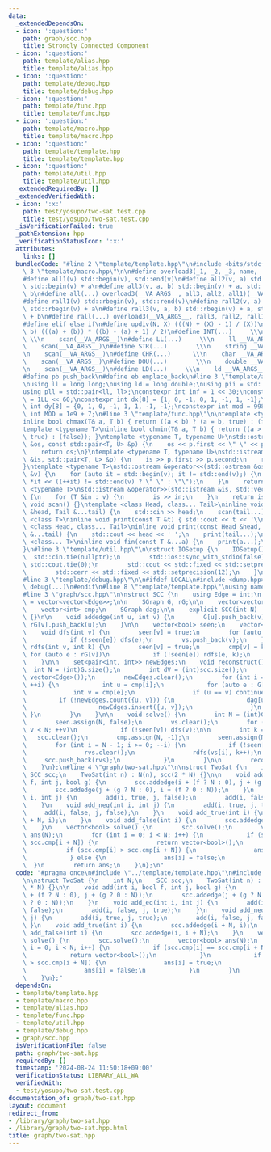 ```yaml
---
data:
  _extendedDependsOn:
  - icon: ':question:'
    path: graph/scc.hpp
    title: Strongly Connected Component
  - icon: ':question:'
    path: template/alias.hpp
    title: template/alias.hpp
  - icon: ':question:'
    path: template/debug.hpp
    title: template/debug.hpp
  - icon: ':question:'
    path: template/func.hpp
    title: template/func.hpp
  - icon: ':question:'
    path: template/macro.hpp
    title: template/macro.hpp
  - icon: ':question:'
    path: template/template.hpp
    title: template/template.hpp
  - icon: ':question:'
    path: template/util.hpp
    title: template/util.hpp
  _extendedRequiredBy: []
  _extendedVerifiedWith:
  - icon: ':x:'
    path: test/yosupo/two-sat.test.cpp
    title: test/yosupo/two-sat.test.cpp
  _isVerificationFailed: true
  _pathExtension: hpp
  _verificationStatusIcon: ':x:'
  attributes:
    links: []
  bundledCode: "#line 2 \"template/template.hpp\"\n#include <bits/stdc++.h>\n#line\
    \ 3 \"template/macro.hpp\"\n\n#define overload3(_1, _2, _3, name, ...) name\n\
    #define all1(v) std::begin(v), std::end(v)\n#define all2(v, a) std::begin(v),\
    \ std::begin(v) + a\n#define all3(v, a, b) std::begin(v) + a, std::begin(v) +\
    \ b\n#define all(...) overload3(__VA_ARGS__, all3, all2, all1)(__VA_ARGS__)\n\
    #define rall1(v) std::rbegin(v), std::rend(v)\n#define rall2(v, a) std::rbegin(v),\
    \ std::rbegin(v) + a\n#define rall3(v, a, b) std::rbegin(v) + a, std::rbegin(v)\
    \ + b\n#define rall(...) overload3(__VA_ARGS__, rall3, rall2, rall1)(__VA_ARGS__)\n\
    #define elif else if\n#define updiv(N, X) (((N) + (X) - 1) / (X))\n#define sigma(a,\
    \ b) (((a) + (b)) * ((b) - (a) + 1) / 2)\n#define INT(...)     \\\n    int __VA_ARGS__;\
    \ \\\n    scan(__VA_ARGS__)\n#define LL(...)     \\\n    ll __VA_ARGS__; \\\n\
    \    scan(__VA_ARGS__)\n#define STR(...)        \\\n    string __VA_ARGS__; \\\
    \n    scan(__VA_ARGS__)\n#define CHR(...)      \\\n    char __VA_ARGS__; \\\n\
    \    scan(__VA_ARGS__)\n#define DOU(...)        \\\n    double __VA_ARGS__; \\\
    \n    scan(__VA_ARGS__)\n#define LD(...)     \\\n    ld __VA_ARGS__; \\\n    scan(__VA_ARGS__)\n\
    #define pb push_back\n#define eb emplace_back\n#line 3 \"template/alias.hpp\"\n\
    \nusing ll = long long;\nusing ld = long double;\nusing pii = std::pair<int, int>;\n\
    using pll = std::pair<ll, ll>;\nconstexpr int inf = 1 << 30;\nconstexpr ll INF\
    \ = 1LL << 60;\nconstexpr int dx[8] = {1, 0, -1, 0, 1, -1, 1, -1};\nconstexpr\
    \ int dy[8] = {0, 1, 0, -1, 1, 1, -1, -1};\nconstexpr int mod = 998244353;\nconstexpr\
    \ int MOD = 1e9 + 7;\n#line 3 \"template/func.hpp\"\n\ntemplate <typename T>\n\
    inline bool chmax(T& a, T b) { return ((a < b) ? (a = b, true) : (false)); }\n\
    template <typename T>\ninline bool chmin(T& a, T b) { return ((a > b) ? (a = b,\
    \ true) : (false)); }\ntemplate <typename T, typename U>\nstd::ostream &operator<<(std::ostream\
    \ &os, const std::pair<T, U> &p) {\n    os << p.first << \" \" << p.second;\n\
    \    return os;\n}\ntemplate <typename T, typename U>\nstd::istream &operator>>(std::istream\
    \ &is, std::pair<T, U> &p) {\n    is >> p.first >> p.second;\n    return is;\n\
    }\ntemplate <typename T>\nstd::ostream &operator<<(std::ostream &os, const std::vector<T>\
    \ &v) {\n    for (auto it = std::begin(v); it != std::end(v);) {\n        os <<\
    \ *it << ((++it) != std::end(v) ? \" \" : \"\");\n    }\n    return os;\n}\ntemplate\
    \ <typename T>\nstd::istream &operator>>(std::istream &is, std::vector<T> &v)\
    \ {\n    for (T &in : v) {\n        is >> in;\n    }\n    return is;\n}\ninline\
    \ void scan() {}\ntemplate <class Head, class... Tail>\ninline void scan(Head\
    \ &head, Tail &...tail) {\n    std::cin >> head;\n    scan(tail...);\n}\ntemplate\
    \ <class T>\ninline void print(const T &t) { std::cout << t << '\\n'; }\ntemplate\
    \ <class Head, class... Tail>\ninline void print(const Head &head, const Tail\
    \ &...tail) {\n    std::cout << head << ' ';\n    print(tail...);\n}\ntemplate\
    \ <class... T>\ninline void fin(const T &...a) {\n    print(a...);\n    exit(0);\n\
    }\n#line 3 \"template/util.hpp\"\n\nstruct IOSetup {\n    IOSetup() {\n      \
    \  std::cin.tie(nullptr);\n        std::ios::sync_with_stdio(false);\n       \
    \ std::cout.tie(0);\n        std::cout << std::fixed << std::setprecision(12);\n\
    \        std::cerr << std::fixed << std::setprecision(12);\n    }\n} IOSetup;\n\
    #line 3 \"template/debug.hpp\"\n\n#ifdef LOCAL\n#include <dump.hpp>\n#else\n#define\
    \ debug(...)\n#endif\n#line 8 \"template/template.hpp\"\nusing namespace std;\n\
    #line 3 \"graph/scc.hpp\"\n\nstruct SCC {\n    using Edge = int;\n    using SGraph\
    \ = vector<vector<Edge>>;\n\n    SGraph G, rG;\n\n    vector<vector<int>> scc;\n\
    \    vector<int> cmp;\n    SGraph dag;\n\n    explicit SCC(int N) : G(N), rG(N)\
    \ {}\n\n    void addedge(int u, int v) {\n        G[u].push_back(v);\n       \
    \ rG[v].push_back(u);\n    }\n\n    vector<bool> seen;\n    vector<int> vs, rvs;\n\
    \    void dfs(int v) {\n        seen[v] = true;\n        for (auto e : G[v])\n\
    \            if (!seen[e]) dfs(e);\n        vs.push_back(v);\n    }\n    void\
    \ rdfs(int v, int k) {\n        seen[v] = true;\n        cmp[v] = k;\n       \
    \ for (auto e : rG[v])\n            if (!seen[e]) rdfs(e, k);\n        rvs.push_back(v);\n\
    \    }\n\n    set<pair<int, int>> newEdges;\n    void reconstruct() {\n      \
    \  int N = (int)G.size();\n        int dV = (int)scc.size();\n        dag.assign(dV,\
    \ vector<Edge>());\n        newEdges.clear();\n        for (int i = 0; i < N;\
    \ ++i) {\n            int u = cmp[i];\n            for (auto e : G[i]) {\n   \
    \             int v = cmp[e];\n                if (u == v) continue;\n       \
    \         if (!newEdges.count({u, v})) {\n                    dag[u].push_back(v);\n\
    \                    newEdges.insert({u, v});\n                }\n           \
    \ }\n        }\n    }\n\n    void solve() {\n        int N = (int)G.size();\n\
    \        seen.assign(N, false);\n        vs.clear();\n        for (int v = 0;\
    \ v < N; ++v)\n            if (!seen[v]) dfs(v);\n\n        int k = 0;\n     \
    \   scc.clear();\n        cmp.assign(N, -1);\n        seen.assign(N, false);\n\
    \        for (int i = N - 1; i >= 0; --i) {\n            if (!seen[vs[i]]) {\n\
    \                rvs.clear();\n                rdfs(vs[i], k++);\n           \
    \     scc.push_back(rvs);\n            }\n        }\n\n        reconstruct();\n\
    \    }\n};\n#line 4 \"graph/two-sat.hpp\"\n\nstruct TwoSat {\n    int N;\n   \
    \ SCC scc;\n    TwoSat(int n) : N(n), scc(2 * N) {}\n\n    void add(int i, bool\
    \ f, int j, bool g) {\n        scc.addedge(i + (f ? N : 0), j + (g ? 0 : N));\n\
    \        scc.addedge(j + (g ? N : 0), i + (f ? 0 : N));\n    }\n    void add_eq(int\
    \ i, int j) {\n        add(i, true, j, false);\n        add(i, false, j, true);\n\
    \    }\n    void add_neq(int i, int j) {\n        add(i, true, j, true);\n   \
    \     add(i, false, j, false);\n    }\n    void add_true(int i) {\n        scc.addedge(i\
    \ + N, i);\n    }\n    void add_false(int i) {\n        scc.addedge(i, i + N);\n\
    \    }\n    vector<bool> solve() {\n        scc.solve();\n        vector<bool>\
    \ ans(N);\n        for (int i = 0; i < N; i++) {\n            if (scc.cmp[i] ==\
    \ scc.cmp[i + N]) {\n                return vector<bool>();\n            }\n \
    \           if (scc.cmp[i] > scc.cmp[i + N]) {\n                ans[i] = true;\n\
    \            } else {\n                ans[i] = false;\n            }\n      \
    \  }\n        return ans;\n    }\n};\n"
  code: "#pragma once\n#include \"../template/template.hpp\"\n#include \"scc.hpp\"\
    \n\nstruct TwoSat {\n    int N;\n    SCC scc;\n    TwoSat(int n) : N(n), scc(2\
    \ * N) {}\n\n    void add(int i, bool f, int j, bool g) {\n        scc.addedge(i\
    \ + (f ? N : 0), j + (g ? 0 : N));\n        scc.addedge(j + (g ? N : 0), i + (f\
    \ ? 0 : N));\n    }\n    void add_eq(int i, int j) {\n        add(i, true, j,\
    \ false);\n        add(i, false, j, true);\n    }\n    void add_neq(int i, int\
    \ j) {\n        add(i, true, j, true);\n        add(i, false, j, false);\n   \
    \ }\n    void add_true(int i) {\n        scc.addedge(i + N, i);\n    }\n    void\
    \ add_false(int i) {\n        scc.addedge(i, i + N);\n    }\n    vector<bool>\
    \ solve() {\n        scc.solve();\n        vector<bool> ans(N);\n        for (int\
    \ i = 0; i < N; i++) {\n            if (scc.cmp[i] == scc.cmp[i + N]) {\n    \
    \            return vector<bool>();\n            }\n            if (scc.cmp[i]\
    \ > scc.cmp[i + N]) {\n                ans[i] = true;\n            } else {\n\
    \                ans[i] = false;\n            }\n        }\n        return ans;\n\
    \    }\n};"
  dependsOn:
  - template/template.hpp
  - template/macro.hpp
  - template/alias.hpp
  - template/func.hpp
  - template/util.hpp
  - template/debug.hpp
  - graph/scc.hpp
  isVerificationFile: false
  path: graph/two-sat.hpp
  requiredBy: []
  timestamp: '2024-08-24 11:50:18+09:00'
  verificationStatus: LIBRARY_ALL_WA
  verifiedWith:
  - test/yosupo/two-sat.test.cpp
documentation_of: graph/two-sat.hpp
layout: document
redirect_from:
- /library/graph/two-sat.hpp
- /library/graph/two-sat.hpp.html
title: graph/two-sat.hpp
---
```

